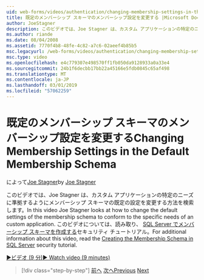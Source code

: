 ```yaml
---
uid: web-forms/videos/authentication/changing-membership-settings-in-the-default-membership-schema
title: 既定のメンバーシップ スキーマのメンバーシップ設定を変更する |Microsoft Docs
author: JoeStagner
description: このビデオでは、Joe Stagner は、カスタム アプリケーションの特定のニーズに準拠するようにメンバーシップ スキーマの既定の設定を変更する方法を検索します。 .
ms.author: riande
ms.date: 08/04/2008
ms.assetid: 7770f4b8-48fe-4c82-a7c6-02aeef4b85b5
msc.legacyurl: /web-forms/videos/authentication/changing-membership-settings-in-the-default-membership-schema
msc.type: video
ms.openlocfilehash: e4c779307e498570ff1fb050da9128933a0a33e4
ms.sourcegitcommit: 24b1f6decbb17bb22a45166e5fdb0845c65af498
ms.translationtype: MT
ms.contentlocale: ja-JP
ms.lasthandoff: 03/01/2019
ms.locfileid: "57062259"
---
```

<a name="changing-membership-settings-in-the-default-membership-schema"></a><span data-ttu-id="266e0-104">既定のメンバーシップ スキーマのメンバーシップ設定を変更する</span><span class="sxs-lookup"><span data-stu-id="266e0-104">Changing Membership Settings in the Default Membership Schema</span></span>
====================
<span data-ttu-id="266e0-105">によって[Joe Stagner](https://github.com/JoeStagner)</span><span class="sxs-lookup"><span data-stu-id="266e0-105">by [Joe Stagner](https://github.com/JoeStagner)</span></span>

<span data-ttu-id="266e0-106">このビデオでは、Joe Stagner は、カスタム アプリケーションの特定のニーズに準拠するようにメンバーシップ スキーマの既定の設定を変更する方法を検索します。</span><span class="sxs-lookup"><span data-stu-id="266e0-106">In this video Joe Stagner looks at how to change the default settings of the membership schema to conform to the specific needs of an custom application.</span></span> <span data-ttu-id="266e0-107">このビデオについては、読み取り、 [SQL Server でメンバーシップ スキーマを作成する](../../overview/older-versions-security/membership/creating-the-membership-schema-in-sql-server-vb.md)セキュリティ チュートリアル。</span><span class="sxs-lookup"><span data-stu-id="266e0-107">For additional information about this video, read the [Creating the Membership Schema in SQL Server](../../overview/older-versions-security/membership/creating-the-membership-schema-in-sql-server-vb.md) security tutorial.</span></span>

[<span data-ttu-id="266e0-108">&#9654;ビデオ (9 分)</span><span class="sxs-lookup"><span data-stu-id="266e0-108">&#9654; Watch video (9 minutes)</span></span>](https://channel9.msdn.com/Blogs/ASP-NET-Site-Videos/changing-membership-settings-in-the-default-membership-schema)

> [!div class="step-by-step"]
> <span data-ttu-id="266e0-109">[前へ](configuring-sql-to-work-with-membership-schemas.md)
> [次へ](creating-user-accounts-with-the-create-user-wizard.md)</span><span class="sxs-lookup"><span data-stu-id="266e0-109">[Previous](configuring-sql-to-work-with-membership-schemas.md)
[Next](creating-user-accounts-with-the-create-user-wizard.md)</span></span>
